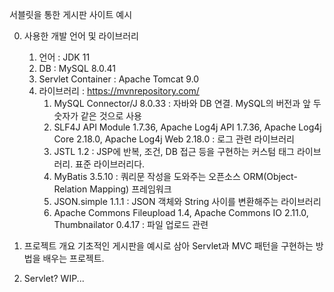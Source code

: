 서블릿을 통한 게시판 사이트 예시

0. 사용한 개발 언어 및 라이브러리
   1. 언어 : JDK 11
   2. DB : MySQL 8.0.41
   3. Servlet Container : Apache Tomcat 9.0
   4. 라이브러리 : https://mvnrepository.com/
      1) MySQL Connector/J 8.0.33 : 자바와 DB 연결. MySQL의 버전과 앞 두 숫자가 같은 것으로 사용
      2) SLF4J API Module 1.7.36, Apache Log4j API 1.7.36, Apache Log4j Core 2.18.0, Apache Log4j Web 2.18.0 : 로그 관련 라이브러리
      3) JSTL 1.2 : JSP에 반복, 조건, DB 접근 등을 구현하는 커스텀 태그 라이브러리. 표준 라이브러리다.
      4) MyBatis 3.5.10 : 쿼리문 작성을 도와주는 오픈소스 ORM(Object-Relation Mapping) 프레임워크
      5) JSON.simple 1.1.1 : JSON 객체와 String 사이를 변환해주는 라이브러리
      6) Apache Commons Fileupload 1.4, Apache Commons IO 2.11.0, Thumbnailator 0.4.17 : 파일 업로드 관련

1. 프로젝트 개요
   기초적인 게시판을 예시로 삼아 Servlet과 MVC 패턴을 구현하는 방법을 배우는 프로젝트.
2. Servlet?
   WIP...
